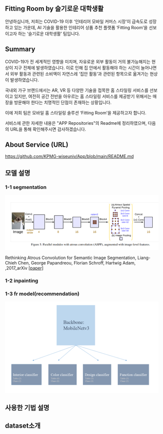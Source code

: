 ## Fitting Room by 슬기로운 대학생활
안녕하십니까, 
저희는 COVID-19 이후 ‘인테리어 모바일 커머스 시장’이 급속도로 성장하고 있는 가운데, AI 기술을 활용한 인테리어 상품 추천 플랫폼 ‘Fitting Room’을 선보이고자 하는 ‘슬기로운 대학생활’ 팀입니다. 

## Summary
COVID-19가 전 세계적인 영향을 미치며, 자유로운 외부 활동이 거의 불가능해지는 현상이 지구 전체에 발생하였습니다. 이로 인해 집 안에서 활동해야 하는 시간이 늘어나면서 외부 활동과 관련된 소비액이 자연스레 ‘집안 활동’과 관련된 항목으로 옮겨가는 현상이 발생하였습니다. 

국내외 가구 브랜드에서는 AR, VR 등 다양한 기술을 접목한 홈 스타일링 서비스를 선보이고 있지만, 여전히 공간 전반을 아우르는 홈 스타일링 서비스를 제공받기 위해서는 매장을 방문해야 한다는 치명적인 단점이 존재하는 상황입니다.

이에 저희 팀은 모바일 홈 스타일링 솔루션 ‘Fitting Room’을 제공하고자 합니다. 

서비스에 관한 자세한 내용은 "APP Repositories"의 Readme에 정리하였으며, 다음의 URL을 통해 확인해주시면 감사하겠습니다.

## About Service (URL)
https://github.com/KPMG-wiseuniv/App/blob/main/README.md

## 모델 설명
### 1-1 segmentation
![deeplab_v3](./deeplab3_paper.PNG)

Rethinking Atrous Convolution for Semantic Image Segmentation,
Liang-Chieh Chen, George Papandreou, Florian Schroff, Hartwig Adam,
,2017_arXiv
[[paper]](https://arxiv.org/abs/1706.05587)

### 1-2 inpainting


### 1-3 fr model(recommendation)
![MobileNet_v3](./mobilenet_final.PNG)


## 사용한 기법 설명


## dataset소개

